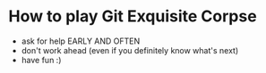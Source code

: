 # How to play Git Exquisite Corpse

- ask for help EARLY AND OFTEN
- don't work ahead (even if you definitely know what's next)
- have fun :)

